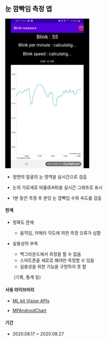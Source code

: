 ## 눈 깜빡임 측정 앱
![result.gif](https://github.com/yoonho0922/blink-measure/blob/master/public/result.gif?raw=true)

* 정면의 얼굴의 눈 영역을 실시간으로 검출

* 눈의 가로세로 비율(EAR)을 실시간 그래프로 표시

* 1분 동안 측정 후 분당 눈 깜빡임 수와 속도를 검출

#### 한계

* 정확도 문제
  * 움직임, 카메라 각도에 의한 측정 오류가 심함

* 실용성의 부족

  * 백그라운드에서 측정을 할 수 없음
  * 스마트폰을 세로로 해야만 측정할 수 있음
  * 실용성을 위한 기능을 구현하지 못 함

  ​       (기록, 통계 등)

#### 사용 라이브러리

* [ML kit Vision APIs](https://developers.google.com/ml-kit)  

* [MPAndroidChart](https://github.com/PhilJay/MPAndroidChart) 

#### 기간

* 2020.08.17 ~ 2020.08.27
